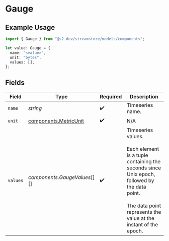 # Gauge

## Example Usage

```typescript
import { Gauge } from "@s2-dev/streamstore/models/components";

let value: Gauge = {
  name: "<value>",
  unit: "bytes",
  values: [],
};
```

## Fields

| Field                                                                                                                                                                              | Type                                                                                                                                                                               | Required                                                                                                                                                                           | Description                                                                                                                                                                        |
| ---------------------------------------------------------------------------------------------------------------------------------------------------------------------------------- | ---------------------------------------------------------------------------------------------------------------------------------------------------------------------------------- | ---------------------------------------------------------------------------------------------------------------------------------------------------------------------------------- | ---------------------------------------------------------------------------------------------------------------------------------------------------------------------------------- |
| `name`                                                                                                                                                                             | *string*                                                                                                                                                                           | :heavy_check_mark:                                                                                                                                                                 | Timeseries name.                                                                                                                                                                   |
| `unit`                                                                                                                                                                             | [components.MetricUnit](../../models/components/metricunit.md)                                                                                                                     | :heavy_check_mark:                                                                                                                                                                 | N/A                                                                                                                                                                                |
| `values`                                                                                                                                                                           | *components.GaugeValues*[][]                                                                                                                                                       | :heavy_check_mark:                                                                                                                                                                 | Timeseries values.<br/><br/>Each element is a tuple containing the seconds since Unix epoch, followed by the data<br/>point.<br/><br/>The data point represents the value at the instant of the epoch. |